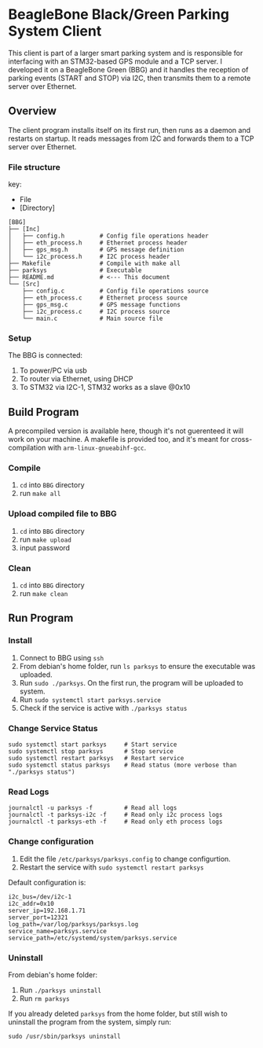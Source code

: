 # BeagleBone Black/Green Parking System Client
This client is part of a larger smart parking system and is responsible for interfacing with an STM32-based GPS module and a TCP server. I developed it on a BeagleBone Green (BBG) and it handles the reception of parking events (START and STOP) via I2C, then transmits them to a remote server over Ethernet.

## Overview
The client program installs itself on its first run, then runs as a daemon and restarts on startup. It reads messages from I2C and forwards them to a TCP server over Ethernet.

### File structure
key:
* File
* \[Directory\]
```
[BBG]
├── [Inc]
│   ├── config.h          # Config file operations header
│   ├── eth_process.h     # Ethernet process header
│   ├── gps_msg.h         # GPS message definition
│   └── i2c_process.h     # I2C process header
├── Makefile              # Compile with make all
├── parksys               # Executable
├── README.md             # <--- This document
└── [Src]
    ├── config.c          # Config file operations source
    ├── eth_process.c     # Ethernet process source
    ├── gps_msg.c         # GPS message functions
    ├── i2c_process.c     # I2C process source
    └── main.c            # Main source file

```
### Setup
The BBG is connected:
1. To power/PC via usb
2. To router via Ethernet, using DHCP
3. To STM32 via I2C-1, STM32 works as a slave @0x10

## Build Program
A precompiled version is available here, though it's not guerenteed it will work on your machine. A makefile is provided too, and it's meant for cross-compilation with `arm-linux-gnueabihf-gcc`.

### Compile
1. `cd` into `BBG` directory
2. run `make all`

### Upload compiled file to BBG
1. `cd` into `BBG` directory
2. run `make upload`
3. input password

### Clean
1. `cd` into `BBG` directory
2. run `make clean`

## Run Program
### Install
1. Connect to BBG using `ssh`
2. From debian's home folder, run `ls parksys` to ensure the executable was uploaded.
3. Run `sudo ./parksys`. On the first run, the program will be uploaded to system.
4. Run `sudo systemctl start parksys.service`
5. Check if the service is active with `./parksys status`

### Change Service Status
```
sudo systemctl start parksys     # Start service
sudo systemctl stop parksys      # Stop service
sudo systemctl restart parksys   # Restart service
sudo systemctl status parksys    # Read status (more verbose than "./parksys status")
```

### Read Logs
```
journalctl -u parksys -f         # Read all logs
journalctl -t parksys-i2c -f     # Read only i2c process logs
journalctl -t parksys-eth -f     # Read only eth process logs
```

### Change configuration
1. Edit the file `/etc/parksys/parksys.config` to change configurtion.
2. Restart the service with `sudo systemctl restart parksys`

Default configuration is:
```
i2c_bus=/dev/i2c-1
i2c_addr=0x10
server_ip=192.168.1.71
server_port=12321
log_path=/var/log/parksys/parksys.log
service_name=parksys.service
service_path=/etc/systemd/system/parksys.service
```

### Uninstall
From debian's home folder:
1. Run `./parksys uninstall`
2. Run `rm parksys`

If you already deleted `parksys` from the home folder, but still wish to uninstall the program from the system, simply run:
```
sudo /usr/sbin/parksys uninstall
```
